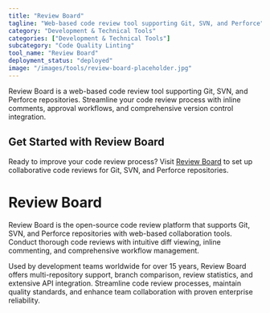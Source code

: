 ```yaml
---
title: "Review Board"
tagline: "Web-based code review tool supporting Git, SVN, and Perforce"
category: "Development & Technical Tools"
categories: ["Development & Technical Tools"]
subcategory: "Code Quality Linting"
tool_name: "Review Board"
deployment_status: "deployed"
image: "/images/tools/review-board-placeholder.jpg"
---
```

Review Board is a web-based code review tool supporting Git, SVN, and Perforce repositories. Streamline your code review process with inline comments, approval workflows, and comprehensive version control integration.

## Get Started with Review Board

Ready to improve your code review process? Visit [Review Board](https://www.reviewboard.org) to set up collaborative code reviews for Git, SVN, and Perforce repositories.

# Review Board

Review Board is the open-source code review platform that supports Git, SVN, and Perforce repositories with web-based collaboration tools. Conduct thorough code reviews with intuitive diff viewing, inline commenting, and comprehensive workflow management.

Used by development teams worldwide for over 15 years, Review Board offers multi-repository support, branch comparison, review statistics, and extensive API integration. Streamline code review processes, maintain quality standards, and enhance team collaboration with proven enterprise reliability.